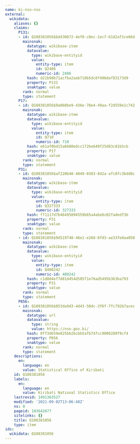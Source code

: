 ```yaml
---
name: ki-nso-nso
external:
  wikidata:
    aliases: {}
    claims:
      P131:
      - id: Q108381056$bd430872-4ef0-c8ec-1ecf-61d2af1ce66d
        mainsnak:
          datatype: wikibase-item
          datavalue:
            type: wikibase-entityid
            value:
              entity-type: item
              id: Q2486
              numeric-id: 2486
          hash: d21b9db71acfba2aab710b5dc8f496daf83173d9
          property: P131
          snaktype: value
        rank: normal
        type: statement
      P17:
      - id: Q108381056$9a060be9-436e-78e4-49aa-f2d559e1c742
        mainsnak:
          datatype: wikibase-item
          datavalue:
            type: wikibase-entityid
            value:
              entity-type: item
              id: Q710
              numeric-id: 710
          hash: e61af0bd15a6680edcc172be649f25d83c81b5cb
          property: P17
          snaktype: value
        rank: normal
        type: statement
      P31:
      - id: Q108381056$af220b48-4849-0303-842a-afc8fc3bdd8c
        mainsnak:
          datatype: wikibase-item
          datavalue:
            type: wikibase-entityid
            value:
              entity-type: item
              id: Q327333
              numeric-id: 327333
          hash: f71117d7b46495894559b65a4abe6c02fadedf3b
          property: P31
          snaktype: value
        rank: normal
        type: statement
      - id: Q108381056$9d519748-46e1-e268-8fd3-ae33fe8aa058
        mainsnak:
          datatype: wikibase-item
          datavalue:
            type: wikibase-entityid
            value:
              entity-type: item
              id: Q480242
              numeric-id: 480242
          hash: c1d804ef7d81d454d505f1e76ad5495b363ba793
          property: P31
          snaktype: value
        rank: normal
        type: statement
      P856:
      - id: Q108381056$853da9d3-4d43-58dc-3f6f-7fc792b7acec
        mainsnak:
          datatype: url
          datavalue:
            type: string
            value: https://nso.gov.ki/
          hash: 0ff3db59e825bb2bcbb5afb747cc9008289f9cf4
          property: P856
          snaktype: value
        rank: normal
        type: statement
    descriptions:
      en:
        language: en
        value: Statistical Office of Kiribati
    id: Q108381056
    labels:
      en:
        language: en
        value: Kiribati National Statistics Office
    lastrevid: 1491363527
    modified: '2021-09-02T13:06:48Z'
    ns: 0
    pageid: 103642677
    sitelinks: {}
    title: Q108381056
    type: item
ids:
  wikidata: Q108381056
---
```

